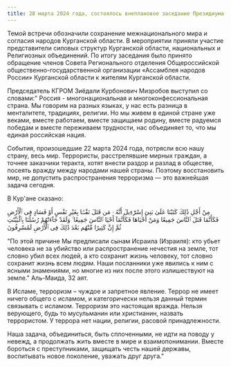 ```yaml
---
title: 28 марта 2024 года, состоялось внеплановое заседание Президиума "Ассамблеи народов России" Курганской области.
---
```


Темой встречи обозначили сохранение межнационального мира и согласия народов Курганской области.
В мероприятии приняли участие представители силовых структур Курганской области, национальных и Религиозных объединений. 
По итогу заседания было принято обращение членов Совета Регионального отделения Общероссийской общественно-государственной 
организации «Ассамблея народов России» Курганской области к жителям Курганской области.

Председатель КГРОМ Зиёдали Курбонович Мизробов выступил со словами:" Россия - многонациональная и многоконфессиональная страна.
Мы говорим на разных языках, у нас есть разница в менталитете, традициях, религии. Но мы живем в единой стране уже веками, 
вместе работаем, вместе защищаем родину, вместе радуемся победам и вместе переживаем трудности, нас объединяет то, что мы 
единая российская нация.

События, произошедшие 22 марта 2024 года, потрясли всю нашу страну, весь мир. Террористы, расстрелявшие мирных граждан, 
а точнее заказчики теракта, хотят внести раздор и разлад в обществе, посеять вражду между народами нашей страны.
Поэтому восстановить мир, не допустить распространения терроризма — это важнейшая задача сегодня.

В Кур'ане сказано:

مِنْ أَجْلِ ذَٰلِكَ كَتَبْنَا عَلَىٰ بَنِىٓ إِسْرَٰٓءِيلَ أَنَّهُ ۥ مَن قَتَلَ نَفْسًۢا بِغَيْرِ نَفْسٍ أَوْ فَسَادٍ فِى ٱلْأَرْضِ فَكَأَنَّمَا قَتَلَ ٱلنَّاسَ جَمِيعًا وَمَنْ أَحْيَاهَا فَكَأَنَّمَآ أَحْيَا ٱلنَّاسَ جَمِيعًا ۚ وَلَقَدْ 
جَآءَتْهُمْ رُسُلُنَا بِٱلْبَيِّنَٰتِ ثُمَّ إِنَّ كَثِيرًا مِّنْهُم بَعْدَ ذَٰلِكَ فِى ٱلْأَرْضِ لَمُسْرِفُونَ

"По этой причине Мы предписали сынам Исраила (Израиля): кто убьет человека не за убийство или распространение нечестия на 
земле, тот словно убил всех людей, а кто сохранит жизнь человеку, тот словно сохранит жизнь всем людям. Наши посланники уже 
явились к ним с ясными знамениями, но многие из них после этого излишествуют на земле." Аль-Маида, 32 аят.

В Исламе, терроризм – чуждое и запретное явление. Террор не имеет ничего общего с исламом, и категорически нельзя данный термин связывать с исламом. Терроризм это настоящая вражда. Нельзя верующего, будь то мусульманин или христианин, назвать террористом. У террора нет нации, религии, расовой принадлежности.

Наша задача, объединиться, быть сплоченными, не идти на поводу у невежд, а продолжать жить вместе в мире и взаимопонимании. Вместе бороться с преступниками, защищать честь нашей державы, воспитывать новое поколение, уважать друг друга."
